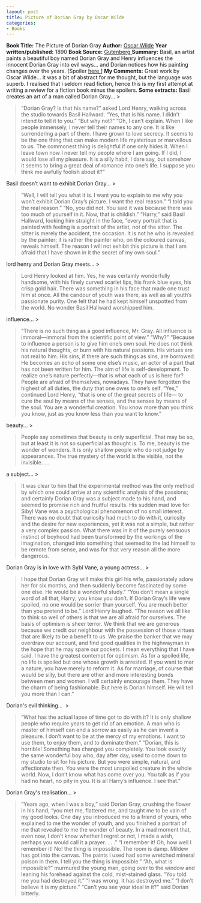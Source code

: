 ```yaml
---
layout: post
title: Picture of Dorian Gray by Oscar Wilde
categories:
- Books
---
```


**Book Title:** The Picture of Dorian Gray **Author:** [Oscar Wilde](http://en.wikipedia.org/wiki/Oscar_Wilde) **Year written/published:** 1890 **Book Source:** [Gutenberg ](http://www.gutenberg.org/etext/174)**Summary:** Basil, an artist paints a beautiful boy named Dorian Gray and Henry influences the innocent Dorian Gray into evil ways... and Dorian notices how his painting changes over the years. [Spoiler [here ](http://en.wikipedia.org/wiki/The_Picture_of_Dorian_Gray)] **My Comments:** Great work by Oscar Wilde... it was a bit of abstract for me thought, but the language was superb. I realised that i seldom read fiction, hence this is my first attempt at writing a review for a fiction book minus the spoilers. **Some extracts:** Basil creates an art of a man called Dorian Gray... >

> “Dorian Gray? Is that his name?” asked Lord Henry, walking across the studio towards Basil Hallward. “Yes, that is his name. I didn’t intend to tell it to you.” “But why not?” “Oh, I can’t explain. When I like people immensely, I never tell their names to any one. It is like surrendering a part of them. I have grown to love secrecy. It seems to be the one thing that can make modern life mysterious or marvellous to us. The commonest thing is delightful if one only hides it. When I leave town now I never tell my people where I am going. If I did, I would lose all my pleasure. It is a silly habit, I dare say, but somehow it seems to bring a great deal of romance into one’s life. I suppose you think me awfully foolish about it?”

Basil doesn’t want to exhibit Dorian Gray... >

> “Well, I will tell you what it is. I want you to explain to me why you won’t exhibit Dorian Gray’s picture. I want the real reason.” “I told you the real reason.” “No, you did not. You said it was because there was too much of yourself in it. Now, that is childish.” “Harry,” said Basil Hallward, looking him straight in the face, “every portrait that is painted with feeling is a portrait of the artist, not of the sitter. The sitter is merely the accident, the occasion. It is not he who is revealed by the painter; it is rather the painter who, on the coloured canvas, reveals himself. The reason I will not exhibit this picture is that I am afraid that I have shown in it the secret of my own soul.”

lord henry and Dorian Gray meets... >

> Lord Henry looked at him. Yes, he was certainly wonderfully handsome, with his finely curved scarlet lips, his frank blue eyes, his crisp gold hair. There was something in his face that made one trust him at once. All the candour of youth was there, as well as all youth’s passionate purity. One felt that he had kept himself unspotted from the world. No wonder Basil Hallward worshipped him.

influence... >

> “There is no such thing as a good influence, Mr. Gray. All influence is immoral—immoral from the scientific point of view.” “Why?” “Because to influence a person is to give him one’s own soul. He does not think his natural thoughts, or burn with his natural passions. His virtues are not real to him. His sins, if there are such things as sins, are borrowed. He becomes an echo of some one else’s music, an actor of a part that has not been written for him. The aim of life is self-development. To realize one’s nature perfectly—that is what each of us is here for? People are afraid of themselves, nowadays. They have forgotten the highest of all duties, the duty that one owes to one’s self. “Yes,” continued Lord Henry, “that is one of the great secrets of life— to cure the soul by means of the senses, and the senses by means of the soul. You are a wonderful creation. You know more than you think you know, just as you know less than you want to know.”

beauty... >

> People say sometimes that beauty is only superficial. That may be so, but at least it is not so superficial as thought is. To me, beauty is the wonder of wonders. It is only shallow people who do not judge by appearances. The true mystery of the world is the visible, not the invisible. . .

a subject... >

> It was clear to him that the experimental method was the only method by which one could arrive at any scientific analysis of the passions; and certainly Dorian Gray was a subject made to his hand, and seemed to promise rich and fruitful results. His sudden mad love for Sibyl Vane was a psychological phenomenon of no small interest. There was no doubt that curiosity had much to do with it, curiosity and the desire for new experiences, yet it was not a simple, but rather a very complex passion. What there was in it of the purely sensuous instinct of boyhood had been transformed by the workings of the imagination, changed into something that seemed to the lad himself to be remote from sense, and was for that very reason all the more dangerous.

Dorian Gray is in love with Sybl Vane, a young actress... >

> I hope that Dorian Gray will make this girl his wife, passionately adore her for six months, and then suddenly become fascinated by some one else. He would be a wonderful study.” “You don’t mean a single word of all that, Harry; you know you don’t. If Dorian Gray’s life were spoiled, no one would be sorrier than yourself. You are much better than you pretend to be.” Lord Henry laughed. “The reason we all like to think so well of others is that we are all afraid for ourselves. The basis of optimism is sheer terror. We think that we are generous because we credit our neighbour with the possession of those virtues that are likely to be a benefit to us. We praise the banker that we may overdraw our account, and find good qualities in the highwayman in the hope that he may spare our pockets. I mean everything that I have said. I have the greatest contempt for optimism. As for a spoiled life, no life is spoiled but one whose growth is arrested. If you want to mar a nature, you have merely to reform it. As for marriage, of course that would be silly, but there are other and more interesting bonds between men and women. I will certainly encourage them. They have the charm of being fashionable. But here is Dorian himself. He will tell you more than I can.”

Dorian's evil thinking...  >

> “What has the actual lapse of time got to do with it? It is only shallow people who require years to get rid of an emotion. A man who is master of himself can end a sorrow as easily as he can invent a pleasure. I don’t want to be at the mercy of my emotions. I want to use them, to enjoy them, and to dominate them.” “Dorian, this is horrible! Something has changed you completely. You look exactly the same wonderful boy who, day after day, used to come down to my studio to sit for his picture. But you were simple, natural, and affectionate then. You were the most unspoiled creature in the whole world. Now, I don’t know what has come over you. You talk as if you had no heart, no pity in you. It is all Harry’s influence. I see that.”

Dorian Gray's realisation... >

> “Years ago, when I was a boy,” said Dorian Gray, crushing the flower in his hand, “you met me, flattered me, and taught me to be vain of my good looks. One day you introduced me to a friend of yours, who explained to me the wonder of youth, and you finished a portrait of me that revealed to me the wonder of beauty. In a mad moment that, even now, I don’t know whether I regret or not, I made a wish, perhaps you would call it a prayer. . . .” “I remember it! Oh, how well I remember it! No! the thing is impossible. The room is damp. Mildew has got into the canvas. The paints I used had some wretched mineral poison in them. I tell you the thing is impossible.” “Ah, what is impossible?” murmured the young man, going over to the window and leaning his forehead against the cold, mist-stained glass. “You told me you had destroyed it.” “I was wrong. It has destroyed me.” “I don’t believe it is my picture.” “Can’t you see your ideal in it?” said Dorian bitterly.
